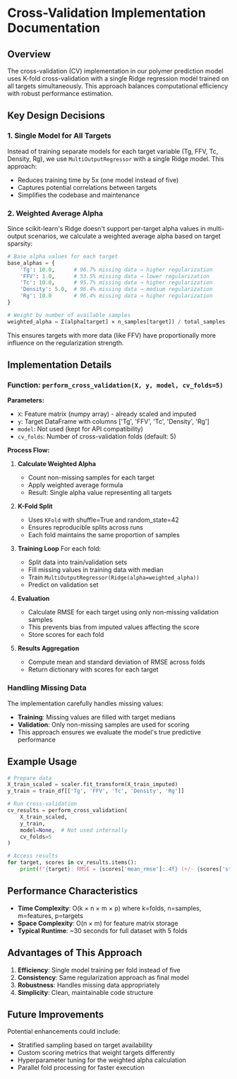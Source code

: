 # Cross-Validation Implementation Documentation

## Overview

The cross-validation (CV) implementation in our polymer prediction model uses K-fold cross-validation with a single Ridge regression model trained on all targets simultaneously. This approach balances computational efficiency with robust performance estimation.

## Key Design Decisions

### 1. Single Model for All Targets
Instead of training separate models for each target variable (Tg, FFV, Tc, Density, Rg), we use `MultiOutputRegressor` with a single Ridge model. This approach:
- Reduces training time by 5x (one model instead of five)
- Captures potential correlations between targets
- Simplifies the codebase and maintenance

### 2. Weighted Average Alpha
Since scikit-learn's Ridge doesn't support per-target alpha values in multi-output scenarios, we calculate a weighted average alpha based on target sparsity:

```python
# Base alpha values for each target
base_alphas = {
    'Tg': 10.0,      # 96.7% missing data → higher regularization
    'FFV': 1.0,      # 53.5% missing data → lower regularization  
    'Tc': 10.0,      # 95.7% missing data → higher regularization
    'Density': 5.0,  # 96.4% missing data → medium regularization
    'Rg': 10.0       # 96.4% missing data → higher regularization
}

# Weight by number of available samples
weighted_alpha = Σ(alpha[target] × n_samples[target]) / total_samples
```

This ensures targets with more data (like FFV) have proportionally more influence on the regularization strength.

## Implementation Details

### Function: `perform_cross_validation(X, y, model, cv_folds=5)`

**Parameters:**
- `X`: Feature matrix (numpy array) - already scaled and imputed
- `y`: Target DataFrame with columns ['Tg', 'FFV', 'Tc', 'Density', 'Rg']
- `model`: Not used (kept for API compatibility)
- `cv_folds`: Number of cross-validation folds (default: 5)

**Process Flow:**

1. **Calculate Weighted Alpha**
   - Count non-missing samples for each target
   - Apply weighted average formula
   - Result: Single alpha value representing all targets

2. **K-Fold Split**
   - Uses `KFold` with shuffle=True and random_state=42
   - Ensures reproducible splits across runs
   - Each fold maintains the same proportion of samples

3. **Training Loop**
   For each fold:
   - Split data into train/validation sets
   - Fill missing values in training data with median
   - Train `MultiOutputRegressor(Ridge(alpha=weighted_alpha))`
   - Predict on validation set

4. **Evaluation**
   - Calculate RMSE for each target using only non-missing validation samples
   - This prevents bias from imputed values affecting the score
   - Store scores for each fold

5. **Results Aggregation**
   - Compute mean and standard deviation of RMSE across folds
   - Return dictionary with scores for each target

### Handling Missing Data

The implementation carefully handles missing values:
- **Training**: Missing values are filled with target medians
- **Validation**: Only non-missing samples are used for scoring
- This approach ensures we evaluate the model's true predictive performance

## Example Usage

```python
# Prepare data
X_train_scaled = scaler.fit_transform(X_train_imputed)
y_train = train_df[['Tg', 'FFV', 'Tc', 'Density', 'Rg']]

# Run cross-validation
cv_results = perform_cross_validation(
    X_train_scaled, 
    y_train,
    model=None,  # Not used internally
    cv_folds=5
)

# Access results
for target, scores in cv_results.items():
    print(f"{target}: RMSE = {scores['mean_rmse']:.4f} (+/- {scores['std_rmse']:.4f})")
```

## Performance Characteristics

- **Time Complexity**: O(k × n × m × p) where k=folds, n=samples, m=features, p=targets
- **Space Complexity**: O(n × m) for feature matrix storage
- **Typical Runtime**: ~30 seconds for full dataset with 5 folds

## Advantages of This Approach

1. **Efficiency**: Single model training per fold instead of five
2. **Consistency**: Same regularization approach as final model
3. **Robustness**: Handles missing data appropriately
4. **Simplicity**: Clean, maintainable code structure

## Future Improvements

Potential enhancements could include:
- Stratified sampling based on target availability
- Custom scoring metrics that weight targets differently
- Hyperparameter tuning for the weighted alpha calculation
- Parallel fold processing for faster execution